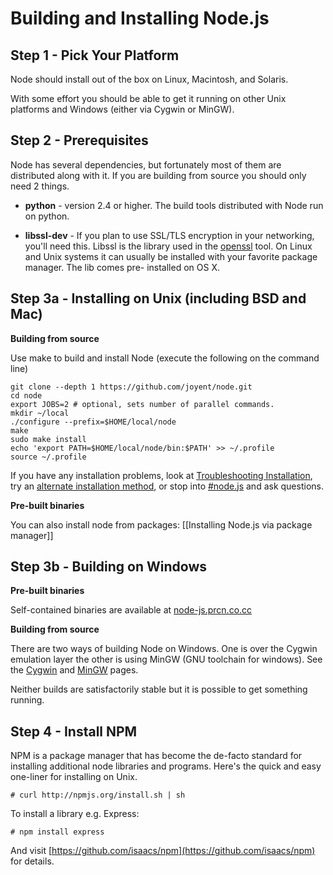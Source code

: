 # Building and Installing Node.js

## Step 1 - Pick Your Platform

Node should install out of the box on Linux, Macintosh, and Solaris.

With some effort you should be able to get it running on other Unix
platforms and Windows (either via Cygwin or MinGW).

## Step 2 - Prerequisites

Node has several dependencies, but fortunately most of them are
distributed along with it.  If you are building from source you should
only need 2 things.

* **python** - version 2.4 or higher. The build tools distributed with
  Node run on python.

* **libssl-dev** - If you plan to use SSL/TLS encryption in your
  networking, you'll need this.  Libssl is the library used in the
  [openssl](http://www.openssl.org/) tool. On Linux and Unix systems
  it can usually be installed with your favorite package manager. The
  lib comes pre- installed on OS X.

## Step 3a - Installing on Unix (including BSD and Mac)

**Building from source**

Use make to build and install Node (execute the following on the command line)

    git clone --depth 1 https://github.com/joyent/node.git
    cd node
    export JOBS=2 # optional, sets number of parallel commands.
    mkdir ~/local
    ./configure --prefix=$HOME/local/node
    make
    sudo make install
    echo 'export PATH=$HOME/local/node/bin:$PATH' >> ~/.profile
    source ~/.profile

If you have any installation problems, look at [Troubleshooting
Installation](https://github.com/ry/node/wiki/Troubleshooting-Installation), try an [alternate installation method](https://gist.github.com/579814), or stop into [#node.js](http://webchat.freenode.net/?channels=node.js&uio=d4) and ask questions.

**Pre-built binaries**

You can also install node from packages: [[Installing Node.js via package manager]]

## Step 3b - Building on Windows

**Pre-built binaries**

Self-contained binaries are available at [node-js.prcn.co.cc](http://node-js.prcn.co.cc/)

**Building from source**

There are two ways of building Node on Windows. One is over the Cygwin
emulation layer the other is using MinGW (GNU toolchain for
windows). See the
[Cygwin](https://github.com/joyent/node/wiki/Building-node.js-on-Cygwin-%28Windows%29)
and [MinGW](https://github.com/joyent/node/wiki/Building-node.js-on-mingw)
pages.

Neither builds are satisfactorily stable but it is possible to get
something running.

## Step 4 - Install NPM

NPM is a package manager that has become the de-facto standard for
installing additional node libraries and programs. Here's the quick
and easy one-liner for installing on Unix.

    # curl http://npmjs.org/install.sh | sh

To install a library e.g. Express:

    # npm install express

And visit
[https://github.com/isaacs/npm](https://github.com/isaacs/npm) for
details.

